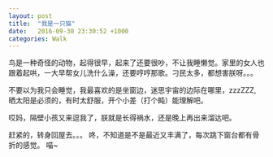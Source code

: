 ```yaml
---
layout: post
title:  "我是一只猫"
date:   2016-09-30 23:30:52 +1000
categories: Walk
---
```


鸟是一种奇怪的动物，起得很早，起来了还要很吵，不让我睡懒觉。家里的女人也跟着起哄，一大早帮女儿洗什么澡，还要哼哼那歌。刁民太多，都想害朕呀。。。

不要以为我只会睡觉，我最喜欢的是坐窗边，迷思宇宙的边际在哪里，zzzZZZ, 晒太阳是必须的，有时太舒服，开个小差（打个盹）能理解吧。

哎妈，隔壁小孩又来逗我了，朕就是长得祸水，还是晚上再出来溜达吧。

赶紧的，转身回屋去。。。 咚，不知道是不是最近又丰满了，每次跳下窗台都有骨折的感觉。 喵~